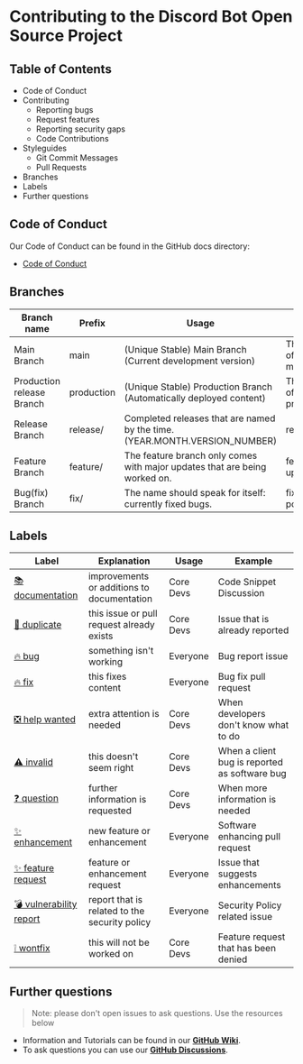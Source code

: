 # Contributing to the Discord Bot Open Source Project

## Table of Contents
* Code of Conduct
* Contributing
  * Reporting bugs
  * Request features
  * Reporting security gaps
  * Code Contributions
* Styleguides
  * Git Commit Messages
  * Pull Requests
* Branches
* Labels
* Further questions

## Code of Conduct
Our Code of Conduct can be found in the GitHub docs directory:
* [Code of Conduct](https://github.com/NicoKempeEU/discord-bot/blob/main/docs/code_of_conduct.md)

## Branches
| **Branch name**           | **Prefix** | **Usage**                                                                  | **Example**                                   |
|---------------------------|------------|----------------------------------------------------------------------------|-----------------------------------------------|
| Main Branch               | main       | (Unique Stable) Main Branch (Current development version)                  | There is only one of this branch: main.       |
| Production release Branch | production | (Unique Stable) Production Branch (Automatically deployed content)         | There is only one of this branch: production. |
| Release Branch            | release/   | Completed releases that are named by the time. (YEAR.MONTH.VERSION_NUMBER) | release/2022.7.4                              |
| Feature Branch            | feature/   | The feature branch only comes with major updates that are being worked on. | feature/ux-update                             |
| Bug(fix) Branch           | fix/       | The name should speak for itself: currently fixed bugs.                    | fix/footer-position-fix                       |

## Labels
| **Label**                                                                                                         | **Explanation**                               | **Usage** | **Example**                                   |
|-------------------------------------------------------------------------------------------------------------------|-----------------------------------------------|-----------|-----------------------------------------------|
| [📚 documentation](https://github.com/NicoKempeEU/discord-bot/labels/%F0%9F%93%9A%20documentation)                 | improvements or additions to documentation    | Core Devs | Code Snippet Discussion                       |
| [📝 duplicate](https://github.com/NicoKempeEU/discord-bot/labels/%F0%9F%93%9D%20duplicate)                         | this issue or pull request already exists     | Core Devs | Issue that is already reported                |
| [🔥 bug](https://github.com/NicoKempeEU/discord-bot/labels/%3Afire%3A%20bug)                                       | something isn't working                       | Everyone  | Bug report issue                              |
| [🔥 fix](https://github.com/NicoKempeEU/discord-bot/labels/%3Afire%3A%20fix)                                       | this fixes content                            | Everyone  | Bug fix pull request                          |
| [❎ help wanted](https://github.com/NicoKempeEU/discord-bot/labels/%E2%9D%8E%20help%20wanted)                      | extra attention is needed                     | Core Devs | When developers don't know what to do         |
| [⚠️ invalid](https://github.com/NicoKempeEU/discord-bot/labels/%E2%9A%A0%EF%B8%8F%20invalid)                       | this doesn't seem right                       | Core Devs | When a client bug is reported as software bug |
| [❓ question](https://github.com/NicoKempeEU/discord-bot/labels/%E2%9D%93%20question)                              | further information is requested              | Core Devs | When more information is needed               |
| [✨ enhancement](https://github.com/NicoKempeEU/discord-bot/labels/%3Asparkles%3A%20enhancement)                   | new feature or enhancement                    | Everyone  | Software enhancing pull request               |
| [✨ feature request](https://github.com/NicoKempeEU/discord-bot/labels/%3Asparkles%3A%20feature%20request)         | feature or enhancement request                | Everyone  | Issue that suggests enhancements              |
| [💣 vulnerability report](https://github.com/NicoKempeEU/discord-bot/labels/%F0%9F%92%A3%20vulnerability%20report) | report that is related to the security policy | Everyone  | Security Policy related issue                 |
| [❕ wontfix](https://github.com/NicoKempeEU/discord-bot/labels/%E2%9D%95%20wontfix)                                | this will not be worked on                    | Core Devs | Feature request that has been denied          |

## Further questions
> Note: please don't open issues to ask questions. Use the resources below
* Information and Tutorials can be found in our **[GitHub Wiki](https://github.com/NicoKempeEU/discord-bot/wiki)**.
* To ask questions you can use our **[GitHub Discussions](https://github.com/NicoKempeEU/discord-bot/discussions)**.